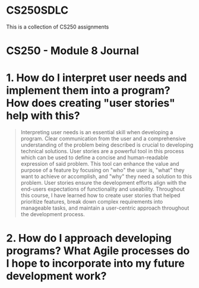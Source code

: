 # CS250SDLC
This is a collection of CS250 assignments

# CS250 - Module 8 Journal 

# 1. How do I interpret user needs and implement them into a program? How does creating "user stories" help with this?
> Interpreting user needs is an essential skill when developing a program. Clear communication from the user and a comprehensive understanding of the problem being described is crucial to developing technical solutions. User stories are a powerful tool in this process which can be used to define a concise and human-readable expression of said problem. This tool can enhance the value and purpose of a feature by focusing on "who" the user is, "what" they want to achieve or accomplish, and "why" they need a solution to this problem. User stories ensure the development efforts align with the end-users expectations of functionality and useability.
> Throughout this course, I have learned how to create user stories that helped prioritize features, break down complex requirements into manageable tasks, and maintain a user-centric approach throughout the development process.

 # 2. How do I approach developing programs? What Agile processes do I hope to incorporate into my future development work?
 > 
